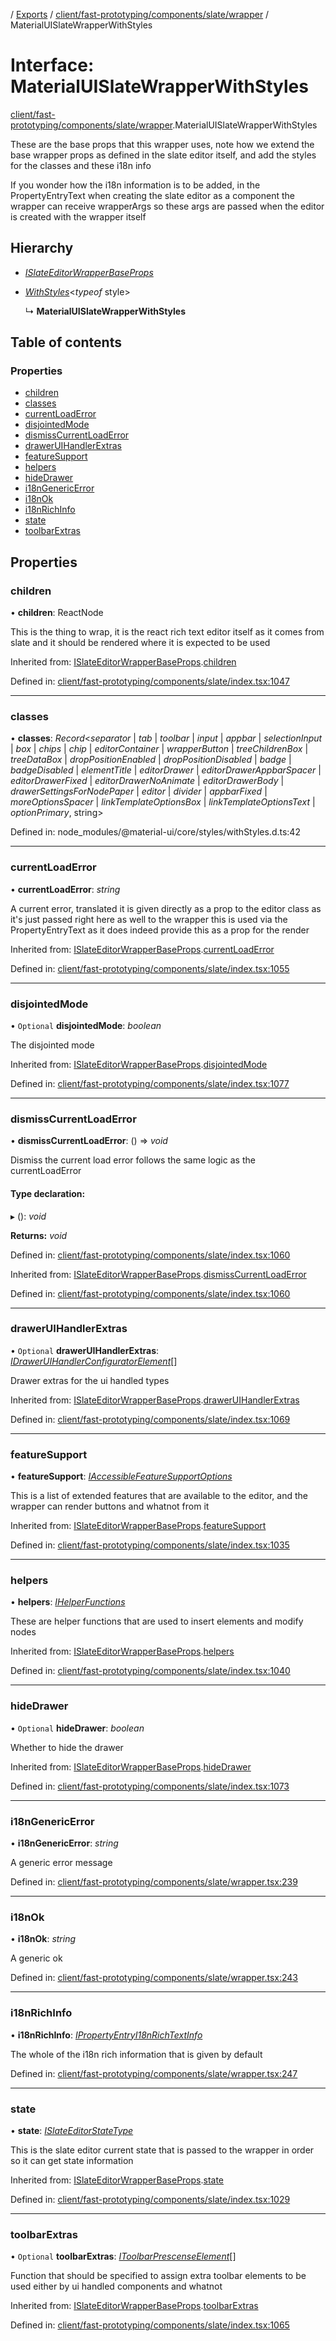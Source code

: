 [](../README.md) / [Exports](../modules.md) / [client/fast-prototyping/components/slate/wrapper](../modules/client_fast_prototyping_components_slate_wrapper.md) / MaterialUISlateWrapperWithStyles

# Interface: MaterialUISlateWrapperWithStyles

[client/fast-prototyping/components/slate/wrapper](../modules/client_fast_prototyping_components_slate_wrapper.md).MaterialUISlateWrapperWithStyles

These are the base props that this wrapper uses, note how we extend the base wrapper props as defined
in the slate editor itself, and add the styles for the classes and these i18n info

If you wonder how the i18n information is to be added, in the PropertyEntryText when creating
the slate editor as a component the wrapper can receive wrapperArgs so these args are passed
when the editor is created with the wrapper itself

## Hierarchy

* [*ISlateEditorWrapperBaseProps*](client_fast_prototyping_components_slate.islateeditorwrapperbaseprops.md)

* [*WithStyles*](../modules/client_fast_prototyping_mui_core.md#withstyles)<*typeof* style\>

  ↳ **MaterialUISlateWrapperWithStyles**

## Table of contents

### Properties

- [children](client_fast_prototyping_components_slate_wrapper.materialuislatewrapperwithstyles.md#children)
- [classes](client_fast_prototyping_components_slate_wrapper.materialuislatewrapperwithstyles.md#classes)
- [currentLoadError](client_fast_prototyping_components_slate_wrapper.materialuislatewrapperwithstyles.md#currentloaderror)
- [disjointedMode](client_fast_prototyping_components_slate_wrapper.materialuislatewrapperwithstyles.md#disjointedmode)
- [dismissCurrentLoadError](client_fast_prototyping_components_slate_wrapper.materialuislatewrapperwithstyles.md#dismisscurrentloaderror)
- [drawerUIHandlerExtras](client_fast_prototyping_components_slate_wrapper.materialuislatewrapperwithstyles.md#draweruihandlerextras)
- [featureSupport](client_fast_prototyping_components_slate_wrapper.materialuislatewrapperwithstyles.md#featuresupport)
- [helpers](client_fast_prototyping_components_slate_wrapper.materialuislatewrapperwithstyles.md#helpers)
- [hideDrawer](client_fast_prototyping_components_slate_wrapper.materialuislatewrapperwithstyles.md#hidedrawer)
- [i18nGenericError](client_fast_prototyping_components_slate_wrapper.materialuislatewrapperwithstyles.md#i18ngenericerror)
- [i18nOk](client_fast_prototyping_components_slate_wrapper.materialuislatewrapperwithstyles.md#i18nok)
- [i18nRichInfo](client_fast_prototyping_components_slate_wrapper.materialuislatewrapperwithstyles.md#i18nrichinfo)
- [state](client_fast_prototyping_components_slate_wrapper.materialuislatewrapperwithstyles.md#state)
- [toolbarExtras](client_fast_prototyping_components_slate_wrapper.materialuislatewrapperwithstyles.md#toolbarextras)

## Properties

### children

• **children**: ReactNode

This is the thing to wrap, it is the react
rich text editor itself as it comes from slate
and it should be rendered
where it is expected to be used

Inherited from: [ISlateEditorWrapperBaseProps](client_fast_prototyping_components_slate.islateeditorwrapperbaseprops.md).[children](client_fast_prototyping_components_slate.islateeditorwrapperbaseprops.md#children)

Defined in: [client/fast-prototyping/components/slate/index.tsx:1047](https://github.com/onzag/itemize/blob/3efa2a4a/client/fast-prototyping/components/slate/index.tsx#L1047)

___

### classes

• **classes**: *Record*<*separator* \| *tab* \| *toolbar* \| *input* \| *appbar* \| *selectionInput* \| *box* \| *chips* \| *chip* \| *editorContainer* \| *wrapperButton* \| *treeChildrenBox* \| *treeDataBox* \| *dropPositionEnabled* \| *dropPositionDisabled* \| *badge* \| *badgeDisabled* \| *elementTitle* \| *editorDrawer* \| *editorDrawerAppbarSpacer* \| *editorDrawerFixed* \| *editorDrawerNoAnimate* \| *editorDrawerBody* \| *drawerSettingsForNodePaper* \| *editor* \| *divider* \| *appbarFixed* \| *moreOptionsSpacer* \| *linkTemplateOptionsBox* \| *linkTemplateOptionsText* \| *optionPrimary*, string\>

Defined in: node_modules/@material-ui/core/styles/withStyles.d.ts:42

___

### currentLoadError

• **currentLoadError**: *string*

A current error, translated
it is given directly as a prop to the editor class
as it's just passed right here as well to the wrapper
this is used via the PropertyEntryText as it does
indeed provide this as a prop for the render

Inherited from: [ISlateEditorWrapperBaseProps](client_fast_prototyping_components_slate.islateeditorwrapperbaseprops.md).[currentLoadError](client_fast_prototyping_components_slate.islateeditorwrapperbaseprops.md#currentloaderror)

Defined in: [client/fast-prototyping/components/slate/index.tsx:1055](https://github.com/onzag/itemize/blob/3efa2a4a/client/fast-prototyping/components/slate/index.tsx#L1055)

___

### disjointedMode

• `Optional` **disjointedMode**: *boolean*

The disjointed mode

Inherited from: [ISlateEditorWrapperBaseProps](client_fast_prototyping_components_slate.islateeditorwrapperbaseprops.md).[disjointedMode](client_fast_prototyping_components_slate.islateeditorwrapperbaseprops.md#disjointedmode)

Defined in: [client/fast-prototyping/components/slate/index.tsx:1077](https://github.com/onzag/itemize/blob/3efa2a4a/client/fast-prototyping/components/slate/index.tsx#L1077)

___

### dismissCurrentLoadError

• **dismissCurrentLoadError**: () => *void*

Dismiss the current load error follows the same logic
as the currentLoadError

#### Type declaration:

▸ (): *void*

**Returns:** *void*

Defined in: [client/fast-prototyping/components/slate/index.tsx:1060](https://github.com/onzag/itemize/blob/3efa2a4a/client/fast-prototyping/components/slate/index.tsx#L1060)

Inherited from: [ISlateEditorWrapperBaseProps](client_fast_prototyping_components_slate.islateeditorwrapperbaseprops.md).[dismissCurrentLoadError](client_fast_prototyping_components_slate.islateeditorwrapperbaseprops.md#dismisscurrentloaderror)

Defined in: [client/fast-prototyping/components/slate/index.tsx:1060](https://github.com/onzag/itemize/blob/3efa2a4a/client/fast-prototyping/components/slate/index.tsx#L1060)

___

### drawerUIHandlerExtras

• `Optional` **drawerUIHandlerExtras**: [*IDrawerUIHandlerConfiguratorElement*](client_fast_prototyping_components_slate.idraweruihandlerconfiguratorelement.md)[]

Drawer extras for the ui handled types

Inherited from: [ISlateEditorWrapperBaseProps](client_fast_prototyping_components_slate.islateeditorwrapperbaseprops.md).[drawerUIHandlerExtras](client_fast_prototyping_components_slate.islateeditorwrapperbaseprops.md#draweruihandlerextras)

Defined in: [client/fast-prototyping/components/slate/index.tsx:1069](https://github.com/onzag/itemize/blob/3efa2a4a/client/fast-prototyping/components/slate/index.tsx#L1069)

___

### featureSupport

• **featureSupport**: [*IAccessibleFeatureSupportOptions*](client_fast_prototyping_components_slate.iaccessiblefeaturesupportoptions.md)

This is a list of extended features that are available
to the editor, and the wrapper can render buttons
and whatnot from it

Inherited from: [ISlateEditorWrapperBaseProps](client_fast_prototyping_components_slate.islateeditorwrapperbaseprops.md).[featureSupport](client_fast_prototyping_components_slate.islateeditorwrapperbaseprops.md#featuresupport)

Defined in: [client/fast-prototyping/components/slate/index.tsx:1035](https://github.com/onzag/itemize/blob/3efa2a4a/client/fast-prototyping/components/slate/index.tsx#L1035)

___

### helpers

• **helpers**: [*IHelperFunctions*](client_fast_prototyping_components_slate.ihelperfunctions.md)

These are helper functions that are used to insert elements
and modify nodes

Inherited from: [ISlateEditorWrapperBaseProps](client_fast_prototyping_components_slate.islateeditorwrapperbaseprops.md).[helpers](client_fast_prototyping_components_slate.islateeditorwrapperbaseprops.md#helpers)

Defined in: [client/fast-prototyping/components/slate/index.tsx:1040](https://github.com/onzag/itemize/blob/3efa2a4a/client/fast-prototyping/components/slate/index.tsx#L1040)

___

### hideDrawer

• `Optional` **hideDrawer**: *boolean*

Whether to hide the drawer

Inherited from: [ISlateEditorWrapperBaseProps](client_fast_prototyping_components_slate.islateeditorwrapperbaseprops.md).[hideDrawer](client_fast_prototyping_components_slate.islateeditorwrapperbaseprops.md#hidedrawer)

Defined in: [client/fast-prototyping/components/slate/index.tsx:1073](https://github.com/onzag/itemize/blob/3efa2a4a/client/fast-prototyping/components/slate/index.tsx#L1073)

___

### i18nGenericError

• **i18nGenericError**: *string*

A generic error message

Defined in: [client/fast-prototyping/components/slate/wrapper.tsx:239](https://github.com/onzag/itemize/blob/3efa2a4a/client/fast-prototyping/components/slate/wrapper.tsx#L239)

___

### i18nOk

• **i18nOk**: *string*

A generic ok

Defined in: [client/fast-prototyping/components/slate/wrapper.tsx:243](https://github.com/onzag/itemize/blob/3efa2a4a/client/fast-prototyping/components/slate/wrapper.tsx#L243)

___

### i18nRichInfo

• **i18nRichInfo**: [*IPropertyEntryI18nRichTextInfo*](client_internal_components_propertyentry_propertyentrytext.ipropertyentryi18nrichtextinfo.md)

The whole of the i18n rich information that is given by default

Defined in: [client/fast-prototyping/components/slate/wrapper.tsx:247](https://github.com/onzag/itemize/blob/3efa2a4a/client/fast-prototyping/components/slate/wrapper.tsx#L247)

___

### state

• **state**: [*ISlateEditorStateType*](client_fast_prototyping_components_slate.islateeditorstatetype.md)

This is the slate editor current state
that is passed to the wrapper in order
so it can get state information

Inherited from: [ISlateEditorWrapperBaseProps](client_fast_prototyping_components_slate.islateeditorwrapperbaseprops.md).[state](client_fast_prototyping_components_slate.islateeditorwrapperbaseprops.md#state)

Defined in: [client/fast-prototyping/components/slate/index.tsx:1029](https://github.com/onzag/itemize/blob/3efa2a4a/client/fast-prototyping/components/slate/index.tsx#L1029)

___

### toolbarExtras

• `Optional` **toolbarExtras**: [*IToolbarPrescenseElement*](client_fast_prototyping_components_slate.itoolbarprescenseelement.md)[]

Function that should be specified to assign extra toolbar elements
to be used either by ui handled components and whatnot

Inherited from: [ISlateEditorWrapperBaseProps](client_fast_prototyping_components_slate.islateeditorwrapperbaseprops.md).[toolbarExtras](client_fast_prototyping_components_slate.islateeditorwrapperbaseprops.md#toolbarextras)

Defined in: [client/fast-prototyping/components/slate/index.tsx:1065](https://github.com/onzag/itemize/blob/3efa2a4a/client/fast-prototyping/components/slate/index.tsx#L1065)
